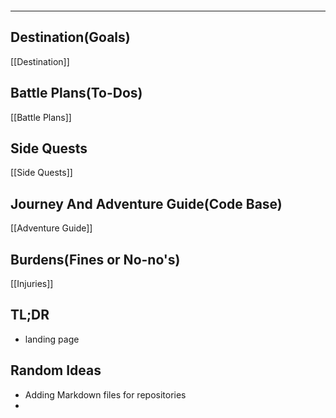 
```toc
```

***


## Destination(Goals)
[[Destination]]


## Battle Plans(To-Dos)

[[Battle Plans]]


## Side Quests

[[Side Quests]]


## Journey And Adventure Guide(Code Base)

[[Adventure Guide]]


## Burdens(Fines or No-no's)

[[Injuries]]

## TL;DR
- landing page


## Random Ideas
- Adding Markdown files for repositories
- 